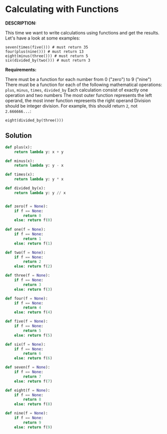 # Calculating with Functions

**DESCRIPTION:**

This time we want to write calculations using functions and get the results. Let's have a look at some examples:
```
seven(times(five())) # must return 35
four(plus(nine())) # must return 13
eight(minus(three())) # must return 5
six(divided_by(two())) # must return 3
```
**Requirements:**

There must be a function for each number from 0 ("zero") to 9 ("nine")
There must be a function for each of the following mathematical operations: `plus`, `minus`, `times`, `divided_by`
Each calculation consist of exactly one operation and two numbers
The most outer function represents the left operand, the most inner function represents the right operand
Division should be integer division. For example, this should return `2`, not `2.666666...`:

`eight(divided_by(three()))`

## Solution

```python
def plus(x):
    return lambda y: x + y

def minus(x):
    return lambda y: y - x

def times(x):
    return lambda y: y * x

def divided_by(x):
    return lambda y: y // x


def zero(f = None): 
    if f == None:
        return 0
    else: return f(0)
    
def one(f = None): 
    if f == None:
        return 1
    else: return f(1)

def two(f = None): 
    if f == None:
        return 2
    else: return f(2)

def three(f = None): 
    if f == None:
        return 3
    else: return f(3)

def four(f = None): 
    if f == None:
        return 4
    else: return f(4)

def five(f = None): 
    if f == None:
        return 5
    else: return f(5)

def six(f = None): 
    if f == None:
        return 6
    else: return f(6)

def seven(f = None): 
    if f == None:
        return 7
    else: return f(7)

def eight(f = None): 
    if f == None:
        return 8
    else: return f(8)

def nine(f = None): 
    if f == None:
        return 9
    else: return f(9)
```